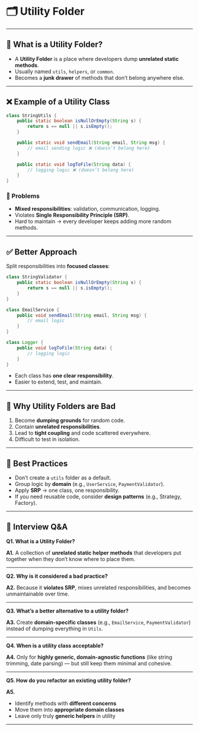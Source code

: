 
# 🗂️ Utility Folder

---

## 📖 What is a Utility Folder?
- A **Utility Folder** is a place where developers dump **unrelated static methods**.  
- Usually named `utils`, `helpers`, or `common`.  
- Becomes a **junk drawer** of methods that don’t belong anywhere else.  

---

## ❌ Example of a Utility Class
```java
class StringUtils {
    public static boolean isNullOrEmpty(String s) {
        return s == null || s.isEmpty();
    }

    public static void sendEmail(String email, String msg) {
        // email sending logic ❌ (doesn’t belong here)
    }

    public static void logToFile(String data) {
        // logging logic ❌ (doesn’t belong here)
    }
}
````

### 🚩 Problems

* **Mixed responsibilities**: validation, communication, logging.
* Violates **Single Responsibility Principle (SRP)**.
* Hard to maintain → every developer keeps adding more random methods.

---

## ✅ Better Approach

Split responsibilities into **focused classes**:

```java
class StringValidator {
    public static boolean isNullOrEmpty(String s) {
        return s == null || s.isEmpty();
    }
}

class EmailService {
    public void sendEmail(String email, String msg) {
        // email logic
    }
}

class Logger {
    public void logToFile(String data) {
        // logging logic
    }
}
```

* Each class has **one clear responsibility**.
* Easier to extend, test, and maintain.

---

## 🎯 Why Utility Folders are Bad

1. Become **dumping grounds** for random code.
2. Contain **unrelated responsibilities**.
3. Lead to **tight coupling** and code scattered everywhere.
4. Difficult to test in isolation.

---

## 📝 Best Practices

* Don’t create a `utils` folder as a default.
* Group logic by **domain** (e.g., `UserService`, `PaymentValidator`).
* Apply **SRP** → one class, one responsibility.
* If you need reusable code, consider **design patterns** (e.g., Strategy, Factory).

---

## 🎯 Interview Q\&A

**Q1. What is a Utility Folder?**

**A1.** A collection of **unrelated static helper methods** that developers put together when they don’t know where to place them.

---

**Q2. Why is it considered a bad practice?**

**A2.** Because it **violates SRP**, mixes unrelated responsibilities, and becomes unmaintainable over time.

---

**Q3. What’s a better alternative to a utility folder?**

**A3.** Create **domain-specific classes** (e.g., `EmailService`, `PaymentValidator`) instead of dumping everything in `Utils`.

---

**Q4. When is a utility class acceptable?**

**A4.** Only for **highly generic, domain-agnostic functions** (like string trimming, date parsing) — but still keep them minimal and cohesive.

---

**Q5. How do you refactor an existing utility folder?**

**A5.**

* Identify methods with **different concerns**
* Move them into **appropriate domain classes**
* Leave only truly **generic helpers** in utility

---

